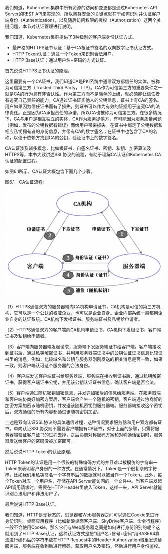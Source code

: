 
<!-- @import "[TOC]" {cmd="toc" depthFrom=1 depthTo=6 orderedList=false} -->

<!-- code_chunk_output -->



<!-- /code_chunk_output -->

我们知道，Kubernetes集群中所有资源的访问和变更都是通过Kubernetes API Server的REST API来实现的，所以集群安全的关键点就在于如何识别并认证客户端身份（Authentication），以及随后访问权限的授权（Authorization）这两个关键问题，本节对认证管理进行说明。

我们知道，Kubernetes集群提供了3种级别的客户端身份认证方式。

- 最严格的HTTPS证书认证：基于CA根证书签名的双向数字证书认证方式。
- HTTP Token认证：通过一个Token来识别合法用户。
- HTTP Base认证：通过用户名+密码的方式认证。

首先说说HTTPS证书认证的原理。

这里需要有一个CA证书，我们知道CA是PKI系统中通信双方都信任的实体，被称为可信第三方（Trusted Third Party，TTP）。CA作为可信第三方的重要条件之一就是CA的行为具有非否认性。作为第三方而不是简单的上级，就必须能让信任者有追究自己责任的能力。CA通过证书证实他人的公钥信息，证书上有CA的签名。用户如果因为信任证书而有了损失，则证书可以作为有效的证据用于追究CA的法律责任。正是因为CA承担责任的承诺，所以CA也被称为可信第三方。在很多情况下，CA与用户是相互独立的实体，CA作为服务提供方，有可能因为服务质量问题（例如，发布的公钥数据有错误）而给用户带来损失。在证书中绑定了公钥数据和相应私钥拥有者的身份信息，并带有CA的数字签名；在证书中也包含了CA的名称，以便于依赖方找到CA的公钥，验证证书上的数字签名。

CA认证涉及诸多概念，比如根证书、自签名证书、密钥、私钥、加密算法及HTTPS等，本书大致讲述SSL协议的流程，有助于理解CA认证和Kubernetes CA认证的配置过程。

如图6.1所示，CA认证大概包含下面几个步骤。

图6.1　CA认证流程:

![2019-09-01-21-33-48.png](./images/2019-09-01-21-33-48.png)

（1）HTTPS通信双方的服务器端向CA机构申请证书，CA机构是可信的第三方机构，它可以是一个公认的权威企业，也可以是企业自身。企业内部系统一般都用企业自身的认证系统。CA机构下发根证书、服务端证书及私钥给申请者。

（2）HTTPS通信双方的客户端向CA机构申请证书，CA机构下发根证书、客户端证书及私钥给申请者。

（3）客户端向服务器端发起请求，服务端下发服务端证书给客户端。客户端接收到证书后，通过私钥解密证书，并利用服务器端证书中的公钥认证证书信息比较证书里的消息，例如，比较域名和公钥与服务器刚刚发送的相关消息是否一致，如果一致，则客户端认可这个服务器的合法身份。

（4）客户端发送客户端证书给服务器端，服务端在接收到证书后，通过私钥解密证书，获得客户端证书公钥，并用该公钥认证证书信息，确认客户端是否合法。

（5）客户端通过随机密钥加密信息，并发送加密后的信息给服务端。在服务器端和客户端协商好加密方案后，客户端会产生一个随机的密钥，客户端通过协商好的加密方案加密该随机密钥，并发送该随机密钥到服务器端。服务器端接收这个密钥后，双方通信的所有内容都通过该随机密钥加密。

上述是双向认证SSL协议的具体通信过程，这种情况要求服务器和用户双方都有证书。单向认证SSL协议则不需要客户端拥有CA证书，对于上面的步骤，只需将服务器端验证客户证书的过程去掉，之后协商对称密码方案和对称通话密钥时，服务器发送给客户的密码没被加密即可。

然后说说HTTP Token的认证原理。

HTTP Token的认证是用一个很长的特殊编码方式的并且难以被模仿的字符串—Token来表明客户身份的一种方式。在通常情况下，Token是一个很复杂的字符串，比如我们用私钥签名一个字符串后的数据就可以被当作一个Token。此外，每个Token对应一个用户名，存储在API Server能访问的一个文件中。当客户端发起API调用请求时，需要在HTTP Header里放入Token，这样一来，API Server就能识别合法用户和非法用户了。

最后说说HTTP Base认证。

我们知道，HTTP是无状态的，浏览器和Web服务器之间可以通过Cookie来进行身份识别。桌面应用程序（比如新浪桌面客户端、SkyDrive客户端、命令行程序）一般不会使用Cookie，那么它们与Web服务器之间是如何进行身份识别的呢？这就用到了HTTP Base认证，这种认证方式是把“用户名+冒号+密码”用BASE64算法进行编码后的字符串放在HTTP Request中的Header Authorization域里发送给服务端，服务端在收到后进行解码，获取用户名及密码，然后进行用户身份鉴权。
